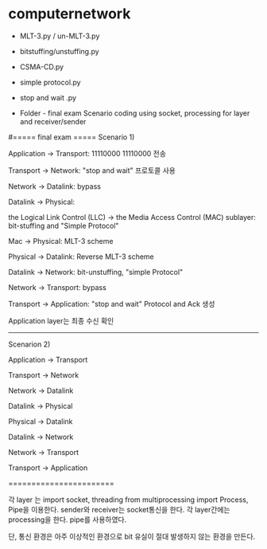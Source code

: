 # computernetwork
<list>
 
- MLT-3.py / un-MLT-3.py
 
- bitstuffing/unstuffing.py
 
- CSMA-CD.py
 
- simple protocol.py
 
- stop and wait .py
 
- Folder - final exam
Scenario coding using socket, processing for layer and receiver/sender

#===== final exam =====
Scenario 1)

Application -> Transport: 11110000 11110000 전송

Transport -> Network: "stop and wait" 프로토콜 사용

Network -> Datalink: bypass

Datalink -> Physical: 

 the Logical Link Control (LLC) -> the Media Access Control (MAC) sublayer: bit-stuffing and "Simple Protocol" 
 
 Mac -> Physical: MLT-3 scheme


<socket>
  
 
Physical -> Datalink: Reverse MLT-3 scheme

 Datalink -> Network: bit-unstuffing, "simple Protocol"

 Network -> Transport: bypass

 Transport -> Application: "stop and wait" Protocol and Ack 생성

 Application layer는 최종 수신 확인

----------------------


Scenarion 2)

Application -> Transport

Transport -> Network

 Network -> Datalink

 Datalink -> Physical


 <socket>
  

  Physical -> Datalink

  Datalink -> Network

  Network -> Transport

  Transport -> Application

=======================
  
  
  
각 layer 는 
import socket, threading
from multiprocessing import Process, Pipe을 이용한다.
sender와 receiver는 socket통신을 한다.
각 layer간에는 processing을 한다. pipe를 사용하였다.
  
단, 통신 환경은 아주 이상적인 환경으로 bit 유실이 절대 발생하지 않는 환경을 만든다. 

